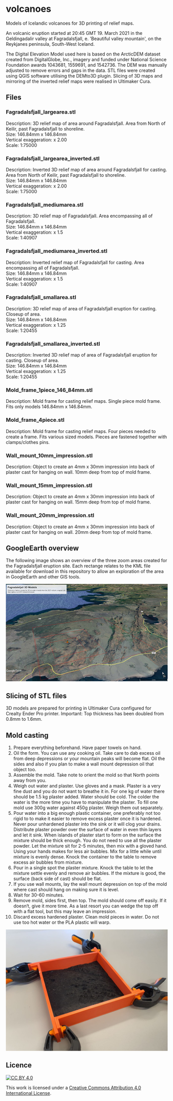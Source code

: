 # volcanoes

Models of Icelandic volcanoes for 3D printing of relief maps.  

An volcanic eruption started at 20:45 GMT 19. March 2021 in the Geldingadalir valley at Fagradalsfjall, e. 'Beautiful valley mountain', on the Reykjanes peninsula, South-West Iceland.

The Digital Elevation Model used here is based on the ArcticDEM dataset created from DigitalGlobe, Inc., imagery and funded under National Science Foundation awards 1043681, 1559691, and 1542736. The DEM was manually adjusted to remove errors and gaps in the data. STL files were created using QGIS software utilising the DEMto3D plugin. Slicing of 3D maps and mirroring of the inverted relief maps were realised in Ultimaker Cura.

## Files

### Fagradalsfjall_largearea.stl
Description: 3D relief map of area around Fagradalsfjall. Area from North of Keilir, past Fagradalsfjall to shoreline.  
Size: 146.84mm x 146.84mm  
Vertical exaggeration: x 2.00  
Scale: 1:75000  

### Fagradalsfjall_largearea_inverted.stl
Description: Inverted 3D relief map of area around Fagradalsfjall for casting. Area from North of Keilir, past Fagradalsfjall to shoreline.  
Size: 146.84mm x 146.84mm    
Vertical exaggeration: x 2.00    
Scale: 1:75000

### Fagradalsfjall_mediumarea.stl
Description: 3D relief map of Fagradalsfjall. Area encompassing all of Fagradalsfjall.  
Size: 146.84mm x 146.84mm   
Vertical exaggeration: x 1.5  
Scale: 1:40907  

### Fagradalsfjall_mediumarea_inverted.stl
Description: Inverted relief map of Fagradalsfjall for casting. Area encompassing all of Fagradalsfjall.  
Size: 146.84mm x 146.84mm   
Vertical exaggeration: x 1.5  
Scale: 1:40907  


### Fagradalsfjall_smallarea.stl
Description: 3D relief map of area of Fagradalsfjall eruption for casting. Closeup of area.    
Size: 146.84mm x 146.84mm   
Vertical exaggeration: x 1.25  
Scale: 1:20455  

### Fagradalsfjall_smallarea_inverted.stl
Description: Inverted 3D relief map of area of Fagradalsfjall eruption for casting. Closeup of area.   
Size: 146.84mm x 146.84mm   
Vertical exaggeration: x 1.25   
Scale: 1:20455

### Mold_frame_1piece_146_84mm.stl
Description: Mold frame for casting relief maps. Single piece mold frame. Fits only models 146.84mm x 146.84mm.

### Mold_frame_4piece.stl
Description: Mold frame for casting relief maps. Four pieces needed to create a frame.  Fits various sized models. Pieces are fastened together with clamps/clothes pins.

### Wall_mount_10mm_impression.stl
Description: Object to create an 4mm x 30mm impression into back of plaster cast for hanging on wall. 10mm deep from top of mold frame. 

### Wall_mount_15mm_impression.stl
Description: Object to create an 4mm x 30mm impression into back of plaster cast for hanging on wall. 15mm deep from top of mold frame. 

### Wall_mount_20mm_impression.stl
Description: Object to create an 4mm x 30mm impression into back of plaster cast for hanging on wall. 20mm deep from top of mold frame. 


## GoogleEarth overview
The following image shows an overview of the three zoom areas created for the Fagradalsfjall eruption site. Each rectange relates to the KML file available for download in this repository to allow an exploration of the area in GoogleEarth and other GIS tools.

![](images/Fagradalsfjall_GoogleEarthReference.jpg)

## Slicing of STL files
3D models are prepared for printing in Ultimaker Cura configured for Crealty Ender Pro printer.  Important: Top thickness has been doubled from 0.8mm to 1.6mm. 

## Mold casting

1. Prepare everything beforehand. Have paper towels on hand.
2. Oil the form. You can use any cooking oil. Take care to dab excess oil from deep depressions or your mountain peaks will become flat. Oil the sides and also if you plan to make a wall mount depression oil that object too.
3. Assemble the mold. Take note to orient the mold so that North points away from you.
4. Weigh out water and plaster. Use gloves and a mask. Plaster is a very fine dust and you do not want to breathe it in. For one kg of water there should be 1.5 kg plaster added. Water should be cold. The colder the water is the more time you have to manipulate the plaster. To fill one mold use 300g water against 450g plaster. Weigh them out separately.
5. Pour water into a big enough plastic container, one preferably not too rigid to to make it easier to remove excess plaster once it is hardened. Never pour unhardened plaster into the sink or it will clog your drains. Distribute plaster powder over the surface of water in even thin layers and let it sink. When islands of plaster start to form on the surface the mixture should be thick enough. You do not need to use all the plaster powder. Let the mixture sit for 2-5 minutes, then mix with a gloved hand. Using your hands makes for less air bubbles. Mix for a little while until mixture is evenly dense. Knock the container to the table to remove excess air bubbles from mixture.
6. Pour in a single spot the plaster mixture. Knock the table to let the mixture settle evenly and remove air bubbles. If the mixture is good, the surface (back side of cast) should be flat.
7. If you use wall mounts, lay the wall mount depression on top of the mold where cast should hang on making sure it is level.
8. Wait for 30-60 minutes.
9. Remove mold, sides first, then top. The mold should come off easily. If it doesn‘t, give it more time. As a last resort you can wedge the top off with a flat tool, but this may leave an impression.
10. Discard excess hardened plaster. Clean mold pieces in water. Do not use too hot water or the PLA plastic will warp.

![](images/Mold_assembly.jpg)

## Licence

[![CC BY 4.0][cc-by-shield]][cc-by]

This work is licensed under a
[Creative Commons Attribution 4.0 International License][cc-by].



[cc-by]: http://creativecommons.org/licenses/by/4.0/
[cc-by-image]: https://i.creativecommons.org/l/by/4.0/88x31.png
[cc-by-shield]: https://img.shields.io/badge/License-CC%20BY%204.0-lightgrey.svg




